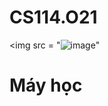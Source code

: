 # CS114.O21
<img src = "![image](https://github.com/nhanhuynh123/CS114.O21/assets/91048745/3dd59af1-1628-414f-9939-d96fa246d6d1)"
></img>
<h1>Máy học</h1>
